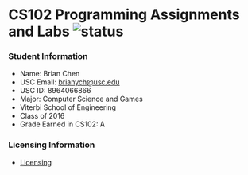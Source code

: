 # CS102 Programming Assignments and Labs ![status](https://img.shields.io/badge/status-inactive-red.svg)
### Student Information
  + Name: Brian Chen
  + USC Email: brianych@usc.edu
  + USC ID: 8964066866
  + Major: Computer Science and Games
  + Viterbi School of Engineering
  + Class of 2016
  + Grade Earned in CS102: A
  
### Licensing Information
  + [Licensing](LICENSE.txt)

